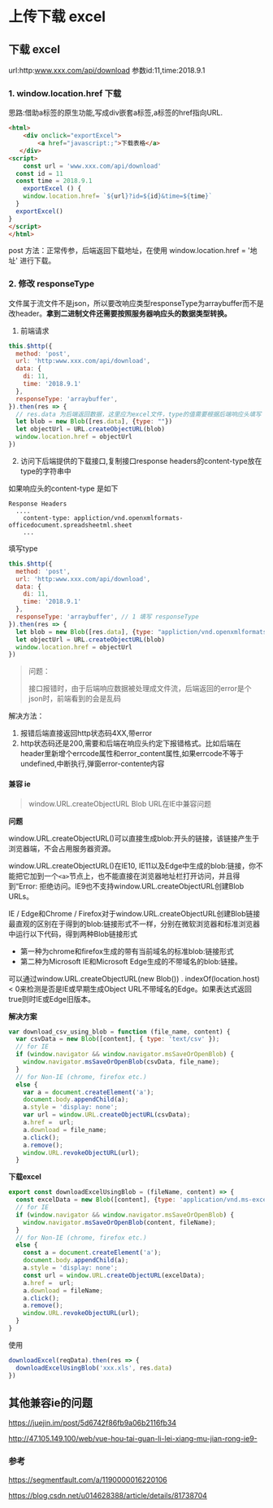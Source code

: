 # 上传下载 excel
## 下载 excel
url:http:www.xxx.com/api/download
参数​id:11,time:2018.9.1

### 1. window.location.href 下载
思路:借助a标签的原生功能,写成div嵌套a标签,a标签的href指向URL.
```html
<html>
	<div onclick="exportExcel">
 		<a href="javascript:;">下载表格</a>
   </div>
<script>
	const url = 'www.xxx.com/api/download'
  const id = 11
  const time = 2018.9.1
 	exportExcel () {
  	window.location.href= `${url}?id=${id}&time=${time}`
  }
  exportExcel()
}
</script>
</html>
```

post 方法：正常传参，后端返回下载地址，在使用 window.location.href = '地址' 进行下载。

### 2. 修改 responseType

 文件属于流文件不是json，所以要改响应类型responseType为arraybuffer而不是改header。**拿到二进制文件还需要按照服务器响应头的数据类型转换。**

1. 前端请求

```js
this.$http({
  method: 'post',
  url: 'http:www.xxx.com/api/download',
  data: {
    di: 11,
    time: '2018.9.1'
  },
  responseType: 'arraybuffer',
}).then(res => {
  // res.data 为后端返回数据，这里应为excel文件，type的值需要根据后端响应头填写
  let blob = new Blob([res.data], {type: ""})
  let objectUrl = URL.createObjectURL(blob)
  window.location.href = objectUrl
})
```

2.  访问下后端提供的下载接口,复制接口response headers的content-type放在type的字符串中 

如果响应头的content-type 是如下

```shell
Response Headers
  ....
	content-type: appliction/vnd.openxmlformats-officedocument.spreadsheetml.sheet
	...
```

填写type

```js
this.$http({
  method: 'post',
  url: 'http:www.xxx.com/api/download',
  data: {
    di: 11,
    time: '2018.9.1'
  },
  responseType: 'arraybuffer', // 1 填写 responseType
}).then(res => {
  let blob = new Blob([res.data], {type: "appliction/vnd.openxmlformats-officedocument.spreadsheetml.sheet"}) // 2 填写 type
  let objectUrl = URL.createObjectURL(blob)
  window.location.href = objectUrl
})
```

> 问题：
>
>  接口报错时，由于后端响应数据被处理成文件流，后端返回的error是个json时，前端看到的会是乱码 

解决方法：

1.  报错后端直接返回http状态码4XX,带error 
2.  http状态码还是200,需要和后端在响应头约定下报错格式。比如后端在header里新增个errcode属性和error_content属性,如果errcode不等于undefined,中断执行,弹窗error-contente内容 

#### 兼容 ie

> window.URL.createObjectURL Blob URL在IE中兼容问题

**问题**

window.URL.createObjectURL()可以直接生成blob:开头的链接，该链接产生于浏览器端，不会占用服务器资源。

window.URL.createObjectURL()在IE10, IE11以及Edge中生成的blob:链接，你不能把它加到一个`<a>`节点上，也不能直接在浏览器地址栏打开访问，并且得到“Error: 拒绝访问。IE9也不支持window.URL.createObjectURL创建Blob URLs。

IE / Edge和Chrome / Firefox对于window.URL.createObjectURL创建Blob链接最直观的区别在于得到的blob:链接形式不一样，分别在微软浏览器和标准浏览器中运行以下代码，得到两种Blob链接形式

- 第一种为chrome和firefox生成的带有当前域名的标准blob:链接形式
- 第二种为Microsoft IE和Microsoft Edge生成的不带域名的blob:链接。

可以通过window.URL.createObjectURL(new Blob()) . indexOf(location.host) < 0来检测是否是IE或早期生成Object URL不带域名的Edge。如果表达式返回true则时IE或Edge旧版本。

**解决方案**

```js
var download_csv_using_blob = function (file_name, content) {
  var csvData = new Blob([content], { type: 'text/csv' });
  // for IE
  if (window.navigator && window.navigator.msSaveOrOpenBlob) {
    window.navigator.msSaveOrOpenBlob(csvData, file_name);
  }
  // for Non-IE (chrome, firefox etc.)
  else {
    var a = document.createElement('a');
    document.body.appendChild(a);
    a.style = 'display: none';
    var url = window.URL.createObjectURL(csvData);
    a.href =  url;
    a.download = file_name;
    a.click();
    a.remove();
    window.URL.revokeObjectURL(url);
  }
```

**下载excel**

```js
export const downloadExcelUsingBlob = (fileName, content) => {
  const excelData = new Blob([content], {type: 'application/vnd.ms-excel'})
  // for IE
  if (window.navigator && window.navigator.msSaveOrOpenBlob) {
    window.navigator.msSaveOrOpenBlob(content, fileName);
  }
  // for Non-IE (chrome, firefox etc.)
  else {
    const a = document.createElement('a');
    document.body.appendChild(a);
    a.style = 'display: none';
    const url = window.URL.createObjectURL(excelData);
    a.href =  url;
    a.download = fileName;
    a.click();
    a.remove();
    window.URL.revokeObjectURL(url);
  }
}
```

使用

```js
downloadExcel(reqData).then(res => {
  downloadExcelUsingBlob('xxx.xls', res.data)
})
```

## 其他兼容ie的问题

 https://juejin.im/post/5d6742f86fb9a06b2116fb34 

 http://47.105.149.100/web/vue-hou-tai-guan-li-lei-xiang-mu-jian-rong-ie9- 

### 参考

 https://segmentfault.com/a/1190000016220106 

 https://blog.csdn.net/u014628388/article/details/81738704 